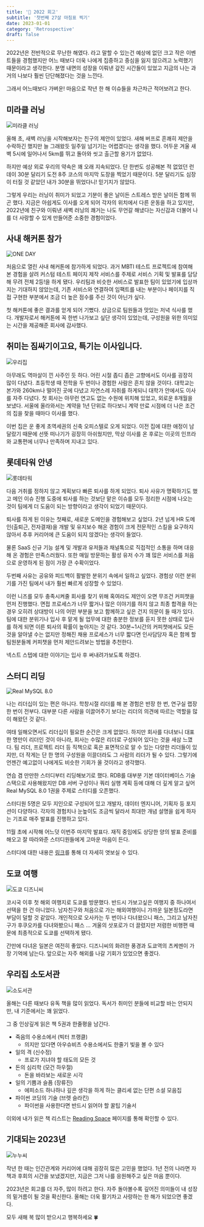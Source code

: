 ```yaml
---
title: '🚤 2022 회고'
subtitle: '첫번째 27살 마침표 찍기'
date: 2023-01-01
category: 'Retrospective'
draft: false
---
```


2022년은 전반적으로 무난한 해였다. 라고 말할 수 있는건 예상에 없던 크고 작은 이벤트들을 경험했지만 어느 때보다 더욱 나에게 집중하고 중심을 잃지 않으려고 노력했기 때문이라고 생각한다.
분명 내면의 성장을 이뤄낸 갚진 시간들이 있었고 지금의 나는 과거의 나보다 훨씬 단단해졌다는 것을 느낀다.

그래서 어느때보다 가벼운! 마음으로 작년 한 해 이슈들을 차근차근 적어보려고 한다.

## 미라클 러닝

![미라클 러닝](images/2022/06.png)

올해 초, 새벽 러닝을 시작해보자는 친구의 제안이 있었다.
새해 버프로 흔쾌히 제안을 수락하긴 했지만 늘 그래왔듯 일주일 넘기기는 어렵겠다는 생각을 했다.
어두운 겨울 새벽 5시에 일어나서 5km를 뛰고 돌아와 씻고 출근할 용기가 없었다.

하지만 예상 외로 우리의 약속은 꽤 오래 지속되었다.
단 한번도 성공해본 적 없었던 런데이 30분 달리기 도전 8주 코스의 마지막 도장을 찍었기 때문이다.
5분 달리기도 심장이 터질 것 같았던 내가 30분을 뛰었다니! 믿기지가 않았다.

그렇게 우리는 러닝이 취미가 되었고 기분이 좋은 날이든 스트레스 받은 날이든 함께 뛰곤 했다.
지금은 아쉽게도 이사를 오게 되어 각자의 위치에서 다른 운동을 하고 있지만, 2022년에 친구와 이뤄낸 새벽 러닝의 쾌거는 나도 무언갈 해냈다는 자신감과 더불어 나를 더 사랑할 수 있게 만들어준 소중한 경험이었다.

## 사내 해커톤 참가

![ONE DAY](images/2022/07.jpeg)

처음으로 열린 사내 해커톤에 참가하게 되었다.
과거 MBTI 테스트 프로젝트에 참여해 본 경험을 살려 커스텀 테스트 페이지 제작 서비스를 주제로 서비스 기획 및 발표를 담당해 무려 전체 2등!을 하게 됐다.
우리팀과 비슷한 서비스로 발표한 팀이 있었기에 입상까지는 기대하지 않았는데, 기존 서비스와 연결하여 임팩트를 내는 부분이나 페이지를 직접 구현한 부분에서 조금 더 높은 점수를 주신 것이 아닌가 싶다.

첫 해커톤에 좋은 결과를 얻게 되어 기뻤다. 상금으로 팀원들과 맛있는 저녁 식사를 했다.
개발자로서 해커톤에 꼭 한번 나가보고 싶단 생각이 있었는데, 구성원을 위한 의미있는 시간을 제공해준 회사에 감사했다.

## 취미는 짐싸기이고요, 특기는 이사입니다.

![우리집](images/2022/08.png)

아무래도 역마살이 낀 사주인 듯 하다.
어린 시절 좁디 좁은 고향에서도 이사를 굉장히 많이 다녔다. 초등학생 때 전학을 두 번이나 경험한 사람은 흔치 않을 것이다.
대학교는 본가와 260km나 떨어진 곳에 다녔고 자연스레 자취를 하게되니 대학가 안에서도 이사를 자주 다녔다.
첫 회사는 아무런 연고도 없는 수원에 위치해 있었고, 외로운 8개월을 보냈다.
서울에 올라와서는 계약을 1년 단위로 하다보니 계약 만료 시점에 더 나은 조건의 집을 찾을 때마다 이사를 했다.

이번 집은 운 좋게 초역세권의 신축 오피스텔로 오게 되었다.
이전 집에 대한 애정이 남달랐기 때문에 선뜻 떠나기가 굉장히 아쉬웠지만, 막상 이사를 온 후로는 이곳의 인프라와 교통편에 너무나 만족하며 지내고 있다.

## 롯데타워 안녕

![롯데타워](images/2022/09.png)

다음 거취를 정하지 않고 계획보다 빠른 퇴사를 하게 되었다.
퇴사 사유가 명확하기도 했고 메인 이슈 진행 도중에 퇴사를 하는 것보단 맡은 이슈를 모두 정리한 시점에 나오는 것이 팀에게 더 도움이 되는 방향이라고 생각이 되었기 때문이다.

퇴사를 하게 된 이유는 첫째로, 새로운 도메인을 경험해보고 싶었다.
2년 넘게 HR 도메인(출퇴근, 전자결재)을 개발 및 유지보수 해온 경험이 크게 전문적인 스킬을 요구하지 않아서 추후 커리어에 큰 도움이 되지 않겠다는 생각이 들었다.

물론 SaaS 신규 기능 설계 및 개발과 유저들과 채널톡으로 직접적인 소통을 하며 대응해 온 경험은 만족스러웠다.
또한 매일 방문하는 활성 유저 수가 꽤 많은 서비스를 처음으로 운영하게 된 점이 가장 큰 수확이었다.

두번째 사유는 공유와 피드백이 활발한 분위기 속에서 일하고 싶었다.
경험상 이런 분위기를 가진 팀에서 내가 훨씬 빠르게 성장할 수 있었다.

이런 니즈를 모두 충족시켜줄 회사를 찾기 위해 혹여라도 제안이 오면 무조건 커피챗을 먼저 진행했다.
면접 프로세스가 너무 짧거나 많은 이야기를 하지 않고 최종 합격을 하는 경우 오히려 상대방이 나의 어떤 부분을 보고 함께하고 싶은 건지 의문이 들 때가 있다.
팀에 대한 분위기나 입사 후 맡게 될 업무에 대한 충분한 정보를 듣지 못한 상태로 입사를 하게 되면 이른 퇴사의 확률이 높아지는 것 같다.
30분~1시간의 커피챗에서도 모든 것을 알아낼 수는 없지만 정해진 채용 프로세스가 너무 짧다면 인사담당자 혹은 함께 할 팀원분들께 커피챗을 먼저 제안드려보는 방법을 추천한다.

넥스트 스텝에 대한 이야기는 입사 후 써내려가보도록 하겠다.

## 스터디 리딩

![Real MySQL 8.0](images/2022/10.png)

나는 리더십이 있는 편은 아니다.
학창시절 리더를 해 본 경험은 반장 한 번, 연구실 랩장 한 번이 전부다.
대부분 다른 사람을 이끌어주기 보다는 리더의 의견에 따르는 역할을 많이 해왔던 것 같다.

여태 일해오면서도 리더십이 필요한 순간은 크게 없었다.
하지만 회사를 다녀보니 대표 한 명만이 리더인 것이 아니라, 회사는 수많은 리더로 구성되어 있다는 것을 새삼 느꼈다.
팀 리더, 프로젝트 리더 등 직책으로 혹은 표면적으로 알 수 있는 다양한 리더들이 있지만, 더 작게는 단 한 명의 구성원을 이끌더라도 그 사람의 리더가 될 수 있다.
그렇기에 언젠간 예고없이 나에게도 비슷한 기회가 올 것이라고 생각했다.

연습 겸 만만한 스터디부터 리딩해보기로 했다.
RDB를 대부분 기본 데이터베이스 기술 스택으로 사용해왔지만 DB 서버 구성이나 쿼리 실행 계획 등에 대해 더 깊게 알고 싶어 Real MySQL 8.0 1권을 주제로 스터디를 오픈했다.

스터디원 5명은 모두 지인으로 구성되어 있고 개발자, 데이터 엔지니어, 기획자 등 포지션이 다양하다.
각자의 경험치나 눈높이도 조금씩 달라서 최대한 개념 설명을 쉽게 하자는 기조로 매주 발표를 진행하고 있다.

11월 초에 시작해 어느덧 이번주 마지막 발표다.
재직 중임에도 상당한 양의 발표 준비를 해오고 잘 따라와준 스터디원들에게 고마운 마음이 든다.

스터디에 대한 내용은 [링크](https://www.notion.so/Real-MySQL-8-0-1-439d277a7b4e40a79ecc8637c2fac945)를 통해 더 자세히 엿보실 수 있다.

## 도쿄 여행

![도쿄 디즈니씨](images/2022/11.png)

코시국 이후 첫 해외 여행지로 도쿄를 방문했다.
반드시 가보고싶은 여행지 중 하나여서 선택을 한 건 아니었다.
남자친구와 처음으로 가는 해외여행이니 가까운 일본정도라면 부담이 덜할 것 같았다.
개인적으로 오사카는 두 번이나 다녀왔으니 패스, 그리고 남자친구가 후쿠오카를 다녀와봤으니 패스 ...
겨울의 삿포로가 더 끌렸지만 저렴한 비행편 때문에 최종적으로 도쿄를 선택하게 됐다.

간만에 다녀온 일본은 여전히 좋았다.
디즈니씨의 화려한 풍경과 도쿄역의 츠케멘이 가장 기억에 남는다.
앞으로는 자주 해외를 나갈 기회가 있었으면 좋겠다.

## 우리집 소도서관

![소도서관](images/2022/13.png)

올해는 다른 때보다 유독 책을 많이 읽었다. 독서가 취미인 분들에 비교할 바는 안되지만, 내 기준에서는 꽤 읽었다.

그 중 인상깊게 읽은 책 5권과 한줄평을 남긴다.

- 죽음의 수용소에서 (빅터 프랭클)
  - 의지만 있다면 아우슈비츠 수용소에서도 한줄기 빛을 볼 수 있다
- 일의 격 (신수정)
  - 프로가 지녀야 할 태도의 모든 것
- 돈의 심리학 (모건 하우절)
  - 돈을 바라보는 새로운 시각
- 일의 기쁨과 슬픔 (장류진)
  - 에피소드 하나하나 깊은 생각을 하게 하는 클리셰 없는 단편 소설 모음집
- 파이썬 코딩의 기술 (브렛 슬라킨)
  - 파이썬을 사용한다면 반드시 읽어야 할 꿀팁 기술서

이외에 내가 읽은 책 리스트는 [Reading Space](https://www.notion.so/ugaemi/Reading-Space-925caa56280a4f5a944a81fb90bbe327) 페이지를 통해 확인할 수 있다.

## 기대되는 2023년

![누누씨](images/2022/12.png)

작년 한 때는 인간관계와 커리어에 대해 굉장히 많은 고민을 했었다.
1년 전의 나라면 자책과 후회의 시간을 보냈겠지만, 지금은 그저 나를 응원해주고 싶은 마음 뿐이다.

2023년은 회고를 더 자주, 많이 하려고 한다.
자주 돌아볼수록 깊어진 의미들이 내 성장의 밑거름이 될 것을 확신한다.
올해는 더욱 활기차고 사랑하는 한 해가 되었으면 좋겠다.

모두 새해 복 많이 받으시고 행복하세요 🍀
